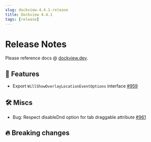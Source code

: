 ```yaml
---
slug: dockview-4.4.1-release
title: Dockview 4.4.1
tags: [release]
---
```


# Release Notes

Please reference docs @ [dockview.dev](https://dockview.dev).

## 🚀 Features

- Export `WillShowOverlayLocationEventOptions` interface [#959](https://github.com/mathuo/dockview/pull/959)

## 🛠 Miscs

- Bug: Respect disableDnd option for tab draggable attribute [#961](https://github.com/mathuo/dockview/pull/961)

## 🔥 Breaking changes

